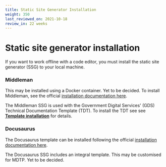 ```yaml
---
title: Static Site Generator Installation
weight: 350
last_reviewed_on: 2021-10-18
review_in: 22 weeks
---
```

# Static site generator installation
If you want to work offline with a code editor, you must install the static site generator (SSG) to your local machine.

### Middleman
This may be installed using a Docker container. Yet to be decided. To install Middleman, see the official [installation documentation here](https://middlemanapp.com/basics/install/).

The Middleman SSG is used with the Government Digital Services' (GDS) Technical Documentation Template (TDT). To install the TDT see see [**Template installation**](/installation/install-template.md) for details.


### Docusaurus

The Docusaurus template can be installed following the official [installation documentation here](https://docusaurus.io/docs/installation).

The Docusaurus SSG includes an integral template. This may be customised for MDTP. Yet to be decided.

